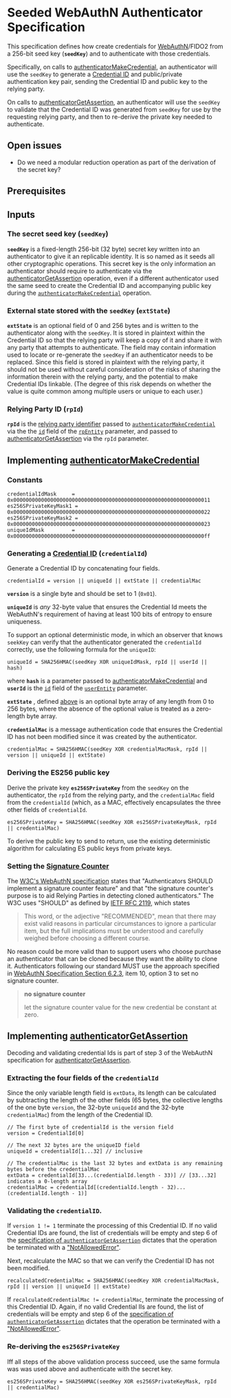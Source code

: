 # Seeded WebAuthN Authenticator Specification

This specification defines how create credentials for [WebAuthN]((https://www.w3.org/TR/webauthn))/FIDO2 from a 256-bit seed key (**`seedKey`**) and to authenticate with those credentials.

Specifically, on calls to [authenticatorMakeCredential](https://www.w3.org/TR/webauthn/#op-make-cred), an authenticator will use the `seedKey` to generate a [Credential ID](https://www.w3.org/TR/webauthn/#credential-id) and public/private authentication key pair, sending the Credential ID and public key to the relying party.

On calls to [authenticatorGetAssertion](https://www.w3.org/TR/webauthn/#op-get-assertion), an authenticator will use the `seedKey` to validate that the Credential ID was generated from `seedKey` for use by the requesting relying party, and then to re-derive the private key needed to authenticate.


## Open issues

  - Do we need a modular reduction operation as part of the derivation of the secret key?

## Prerequisites

## Inputs

### The secret seed key (**`seedKey`**)

**`seedKey`** is a fixed-length 256-bit (32 byte) secret key written into an authenticator to give it an replicable identity. It is so named as it seeds all other cryptographic operations.
This secret key is the only information an authenticator should require to authenticate via the [authenticatorGetAssertion](https://www.w3.org/TR/webauthn/#op-get-assertion) operation, even if a different authenticator used the same seed to create the Credential ID and accompanying public key during the [`authenticatorMakeCredential`](https://www.w3.org/TR/webauthn/#op-make-cred) operation.

### External state stored with the `seedKey` (**`extState`**)

**`extState`** is an optional field of 0 and 256 bytes and is written to the authenticator along with the `seedKey`.  It is stored in plaintext within the Credential ID so that the relying party will keep a copy of it and share it with any party that attempts to authenticate. The field may contain information used to locate or re-generate the `seedKey` if an authenticator needs to be replaced.  Since this field is stored in plaintext with the relying party, it should not be used without careful consideration of the risks of sharing the information therein with the relying party, and the potential to make Credential IDs linkable.  (The degree of this risk depends on whether the value is quite common among multiple users or unique to each user.)

### Relying Party ID (**`rpId`**)

**`rpId`** is the [relying party identifier](https://www.w3.org/TR/webauthn/#relying-party-identifier) passed to [`authenticatorMakeCredential`](https://www.w3.org/TR/webauthn/#op-make-cred) via the the [`id`](https://www.w3.org/TR/webauthn/#dom-publickeycredentialrpentity-id) field of the [`rpEntity`](https://www.w3.org/TR/webauthn/#dictionary-pkcredentialentity) parameter, and passed to [authenticatorGetAssertion](https://www.w3.org/TR/webauthn/#op-get-assertion) via the  `rpId` parameter. 

## Implementing [authenticatorMakeCredential](https://www.w3.org/TR/webauthn/#op-make-cred)

### Constants

``` 
credentialIdMask     = 0x0000000000000000000000000000000000000000000000000000000000000011
es256SPrivateKeyMask1 = 0x0000000000000000000000000000000000000000000000000000000000000022
es256SPrivateKeyMask2 = 0x0000000000000000000000000000000000000000000000000000000000000023
uniqueIdMask         = 0x00000000000000000000000000000000000000000000000000000000000000ff
```

### Generating a [Credential ID](https://www.w3.org/TR/webauthn/#credential-id) (**`credentialId`**)

Generate a Credential ID by concatenating four fields.

```
credentialId = version || uniqueId || extState || credentialMac
```

**`version`** is a single byte and should be set to 1 (`0x01`).

**`uniqueId`** is _any_ 32-byte value that ensures the Credential Id meets the WebAuthN's requirement of having at least 100 bits of entropy to ensure uniqueness.

To support an optional deterministic mode, in which an observer that knows `seekKey` can verify that the authenticator generated the `credentialId` correctly, use the following formula for the `uniqueID`:

```
uniqueId = SHA256HMAC(seedKey XOR uniqueIdMask, rpId || userId || hash)
```

where **`hash`** is a parameter passed to [authenticatorMakeCredential](https://www.w3.org/TR/webauthn/#op-make-cred) and **`userId`** is the [`id`](https://www.w3.org/TR/webauthn/#dom-publickeycredentialrpentity-id) field of the [`userEntity`](https://www.w3.org/TR/webauthn/#dictdef-publickeycredentialuserentity) parameter.

**`extState`** , defined [above](#Inputs) is an optional byte array of any length from 0 to 256 bytes, where the absence of the optional value is treated as a zero-length byte array.


**`credentialMac`** is a message authentication code that ensures the Credential ID has not been modified since it was created by the authenticator.

```
credentialMac = SHA256HMAC(seedKey XOR credentialMacMask, rpId || version || uniqueId || extState)
```

### Deriving the ES256 public key

Derive the private key **`es256SPrivateKey`**  from the `seedKey` on the authenticator, the `rpId` from the relying party, and the `credentialMac` field from the `credentialId` (which, as a MAC, effectively encapsulates the three other fields of `credentialId`.

```
es256SPrivateKey = SHA256HMAC(seedKey XOR es256SPrivateKeyMask, rpId || credentialMac)
```

To derive the public key to send to return, use the existing deterministic algorithm for calculating ES public keys from private keys.



### Setting the [Signature Counter](https://www.w3.org/TR/webauthn/#signature-counter)

The [W3C's WebAuthN specification](https://www.w3.org/TR/webauthn/#signature-counter) states that "Authenticators SHOULD implement a signature counter feature" and that "the signature counter's purpose is to aid Relying Parties in detecting cloned authenticators."  The W3C uses "SHOULD" as defined by [IETF RFC 2119](https://www.ietf.org/rfc/rfc2119.txt), which states

> This word, or the adjective "RECOMMENDED", mean that there may exist valid reasons in particular circumstances to ignore a particular item, but the full implications must be understood and carefully weighed before choosing a different course.

No reason could be more valid than to support users who choose purchase an authenticator that can be cloned because they want the ability to clone it.  Authenticators following our standard MUST use the approach specified in [WebAuthN Specification Section 6.2.3](https://www.w3.org/TR/webauthn/#op-make-cred), item 10, option 3 to set no signature counter.

> **no signature counter**
>
> let the signature counter value for the new credential be constant at zero.


## Implementing [authenticatorGetAssertion](https://www.w3.org/TR/webauthn/#op-get-assertion)

Decoding and validating credential Ids is part of step 3 of the WebAuthN specification for [authenticatorGetAssertion](https://www.w3.org/TR/webauthn/#op-get-assertion).

### Extracting the four fields of the `credentialId`

Since the only variable length field is `extData`, its length can be calculated by subtracting the length of the other fields (65 bytes, the collective lengths of the one byte `version`, the 32-byte `uniqueId` and the 32-byte `credentialMac`) from the length of the Credential ID.

```
// The first byte of credentialId is the version field
version = CredentialId[0]

// The next 32 bytes are the uniqueID field
uniqueId = credentialId[1...32] // inclusive

// The credentialMac is the last 32 bytes and extData is any remaining bytes before the credentialMac
extData = credentialId[33...(credentialId.length - 33)] // [33...32] indicates a 0-length array
credentialMac = credentialId[(credentialId.length - 32)...(credentialId.length - 1)]
```

### Validating the `credentialID`.

If `version 1 != 1` terminate the processing of this Credential ID. If no valid Credential IDs are found, the list of credentials will be empty and step 6 of the [specification of `authenticatorGetAssertion`](https://www.w3.org/TR/webauthn/#op-get-assertion) dictates that the operation be terminated with a ["NotAllowedError"](https://heycam.github.io/webidl/#notallowederror).

Next, recalculate the MAC so that we can verify the Credential ID has not been modified.

```
recalculatedCredentialMac = SHA256HMAC(seedKey XOR credentialMacMask, rpId || version || uniqueId || extState)
```

If `recalculatedCredentialMac != credentialMac`, terminate the processing of this Credential ID.  Again, if no valid Credential IIs are found, the list of credentials will be empty and step 6 of the [specification of `authenticatorGetAssertion`](https://www.w3.org/TR/webauthn/#op-get-assertion) dictates that the operation be terminated with a ["NotAllowedError"](https://heycam.github.io/webidl/#notallowederror).


### Re-deriving the **`es256SPrivateKey`**

Iff all steps of the above validation process succeed, use the same formula was was used above and authenticate with the secret key.

```
es256SPrivateKey = SHA256HMAC(seedKey XOR es256SPrivateKeyMask, rpId || credentialMac)
```
